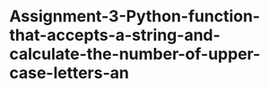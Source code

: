 # Assignment-3-Python-function-that-accepts-a-string-and-calculate-the-number-of-upper-case-letters-an